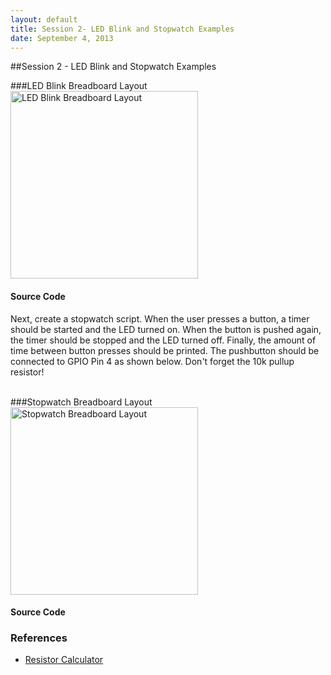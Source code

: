 ```yaml
---
layout: default
title: Session 2- LED Blink and Stopwatch Examples
date: September 4, 2013
---
```


##Session 2 - LED Blink and Stopwatch Examples

###LED Blink Breadboard Layout
<img src="https://dl.dropboxusercontent.com/u/1733921/Raspberry%20Pi/Schematics/RaspberryPi-LED%20Blink.png" alt="LED Blink Breadboard Layout" width="300px"/>

#### Source Code
<script src="http://gist-it.appspot.com/github/raspberrypi-aa/raspberrypi-aa/blob/master/led-blink.py"></script>

Next, create a stopwatch script. When the user presses a button, a timer should be started and the LED turned on. When the button is pushed again, the timer should be stopped and the LED turned off. Finally, the amount of time between button presses should be printed. The pushbutton should be connected to GPIO Pin 4 as shown below. Don't forget the 10k pullup resistor!

<br/>
###Stopwatch Breadboard Layout
<img src="https://dl.dropboxusercontent.com/u/1733921/Raspberry%20Pi/Schematics/RaspberryPi-Stopwatch.png" alt="Stopwatch Breadboard Layout" width="300px" />

#### Source Code
<script src="http://gist-it.appspot.com/github/raspberrypi-aa/raspberrypi-aa/blob/master/stopwatch.py"></script>

### References
* [Resistor Calculator](http://www.dannyg.com/examples/res2/resistor.htmhttp://www.dannyg.com/examples/res2/resistor.htm)
